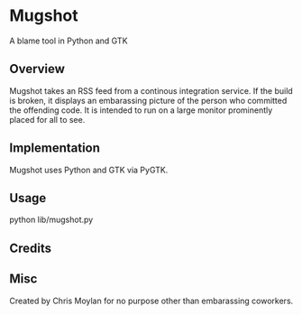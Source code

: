 # Mugshot

A blame tool in Python and GTK

## Overview
Mugshot takes an RSS feed from a continous integration service. If the build
is broken, it displays an embarassing picture of the person who committed the 
offending code. It is intended to run on a large monitor prominently placed
for all to see.

## Implementation
Mugshot uses Python and GTK via PyGTK.

## Usage
python lib/mugshot.py

## Credits

## Misc
Created by Chris Moylan for no purpose other than embarassing coworkers.

